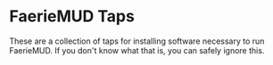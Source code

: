 # FaerieMUD Taps

These are a collection of taps for installing software necessary to run FaerieMUD. If you don't know what that is, you can safely ignore this.

